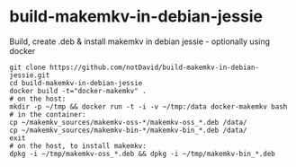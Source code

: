 # build-makemkv-in-debian-jessie
Build, create .deb &amp; install makemkv in debian jessie - optionally using docker

```
git clone https://github.com/notDavid/build-makemkv-in-debian-jessie.git
cd build-makemkv-in-debian-jessie
docker build -t="docker-makemkv" .
# on the host:
mkdir -p ~/tmp && docker run -t -i -v ~/tmp:/data docker-makemkv bash
# in the container:
cp ~/makemkv_sources/makemkv-oss-*/makemkv-oss_*.deb /data/
cp ~/makemkv_sources/makemkv-bin-*/makemkv-bin_*.deb /data/
exit
# on the host, to install makemkv:
dpkg -i ~/tmp/makemkv-oss_*.deb && dpkg -i ~/tmp/makemkv-bin_*.deb
```
